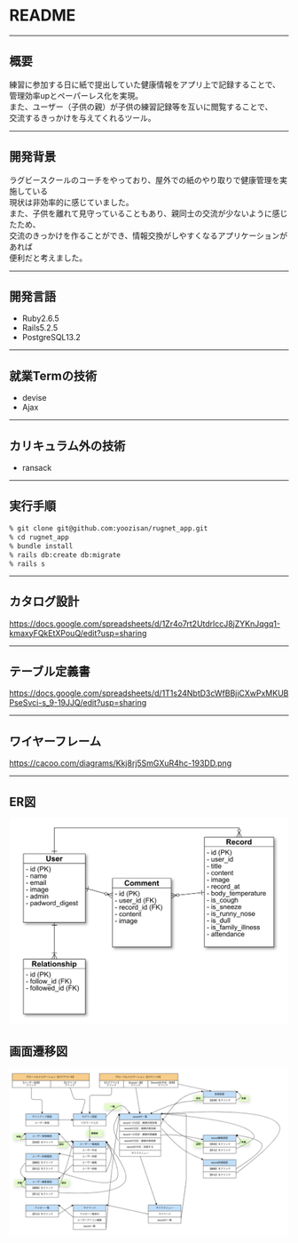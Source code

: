 # README
___
## 概要
練習に参加する日に紙で提出していた健康情報をアプリ上で記録することで、  
管理効率upとペーパーレス化を実現。  
また、ユーザー（子供の親）が子供の練習記録等を互いに閲覧することで、  
交流するきっかけを与えてくれるツール。
___
## 開発背景
ラグビースクールのコーチをやっており、屋外での紙のやり取りで健康管理を実施している  
現状は非効率的に感じていました。  
また、子供を離れて見守っていることもあり、親同士の交流が少ないように感じたため、  
交流のきっかけを作ることができ、情報交換がしやすくなるアプリケーションがあれば  
便利だと考えました。
___
## 開発言語
- Ruby2.6.5
- Rails5.2.5
- PostgreSQL13.2
___
## 就業Termの技術
- devise
- Ajax
___
## カリキュラム外の技術
- ransack
___
## 実行手順
```
% git clone git@github.com:yoozisan/rugnet_app.git  
% cd rugnet_app  
% bundle install  
% rails db:create db:migrate  
% rails s  
```
___
## カタログ設計
https://docs.google.com/spreadsheets/d/1Zr4o7rt2UtdrlccJ8jZYKnJqgq1-kmaxyFQkEtXPouQ/edit?usp=sharing
___
## テーブル定義書
https://docs.google.com/spreadsheets/d/1T1s24NbtD3cWfBBjiCXwPxMKUBPseSvci-s_9-19JJQ/edit?usp=sharing
___
## ワイヤーフレーム
https://cacoo.com/diagrams/Kkj8rj5SmGXuR4hc-193DD.png
___
## ER図
<img src="./app/assets/images/ER_diagram.png" alt="ER図" width='650px'>

## 画面遷移図
<img src="./app/assets/images/Screen_transition_diagram.png" alt="画面遷移図" width='650px'>
